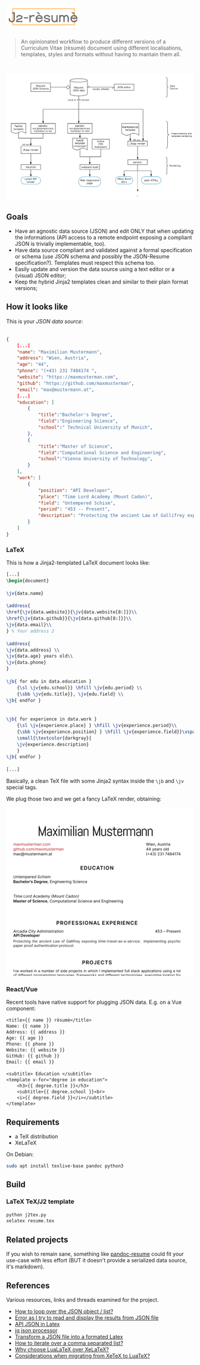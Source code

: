 <h1>
<img src=".meta/name.svg" alt="j2-resume" width="200">
</h1>

> An opinionated workflow to produce different versions of a Curriculum Vitae (rèsumè) document using different localisations, templates, styles and formats without having to mantain them all.

<br>

![Architecture](.meta/flow.svg)

## Goals

- Have an agnostic data source (JSON) and edit ONLY that when updating the informations (API access to a remote endpoint exposing a compliant JSON is trivially implementable, too).
- Have data source compliant and validated against a formal specification or schema (use JSON schema and possibly the JSON-Resume specification?). Templates must respect this schema too.
- Easily update and version the data source using a text editor or a (visual) JSON editor;
- Keep the hybrid Jinja2 templates clean and similar to their plain format versions;

## How it looks like

This is your *JSON data source*:

```json

{
    [...]
    "name": "Maximilian Mustermann",
    "address": "Wien, Austria",
    "age": "44",
    "phone": "(+43) 231 7484174 ",
    "website": "https://maxmusterman.com",
    "github": "https://github.com/maxmusterman",
    "email": "max@mustermann.at",
    [...]
    "education": [
        {
            "title":"Bachelor's Degree",
            "field":"Engineering Science",
            "school":" Technical University of Munich",
        },
        {
            "title":"Master of Science",
            "field":"Computational Science and Engineering",
            "school":"Vienna University of Technology",
        }
    ],
    "work": [
        {
            "position": "API Developer",
            "place": "Time Lord Academy (Mount Cadon)",
            "field": "Untempered Schism",
            "period": "453 -- Present",
            "description": "Protecting the ancient Law of Gallifrey exposing time-travel-as-a-service. Implementing psychic paper proof authentication protocol."
        }
    ]
}
```

### LaTeX

This is how a Jinja2-templated LaTeX document looks like:

```tex
[...]
\begin{document}

\jv{data.name}

\address{ 
\href{\jv{data.website}}{\jv{data.website[8:]}}\\ 
\href{\jv{data.github}}{\jv{data.github[8:]}}\\
\jv{data.email}\\ 
} % Your address 2

\address{
\jv{data.address} \\
\jv{data.age} years old\\
\jv{data.phone}
}

\jb{ for edu in data.education }
    {\sl \jv{edu.school}} \hfill \jv{edu.period} \\ 
    {\sbb \jv{edu.title}}, \jv{edu.field} \\
\jb{ endfor }


\jb{ for experience in data.work }
    {\sl \jv{experience.place} } \hfill \jv{experience.period}\\
    {\sbb \jv{experience.position} } \hfill \jv{experience.field}}\vspace{4pt} \\
    \small{\textcolor{darkgray}{
    \jv{experience.description}
    }
\jb{ endfor }

[...]
```

Basically, a clean TeX file with some Jinja2 syntax inside the `\jb` and `\jv` special tags.

We plug those two and we get a fancy LaTeX render, obtaining:

<img src=".meta/pdf_sample.png" alt="latex preview">

### React/Vue

Recent tools have native support for plugging JSON data.
E.g. on a Vue component:

```
<title>{{ name }} rèsumè</title>
Name: {{ name }}
Address: {{ address }}
Age: {{ age }}
Phone: {{ phone }}
Website: {{ website }}
GitHub: {{ github }}
Email: {{ email }} 

<subtitle> Education </subtitle>
<template v-for="degree in education">
    <h3>{{ degree.title }}</h3>
    <subtitle>{{ degree.school }}<br>
    <i>{{ degree.field }}</i></subtitle>
</template>
```

## Requirements

- a TeX distribution
- XeLaTeX

On Debian:

```bash
sudo apt install texlive-base pandoc python3
```

## Build

### LaTeX TeX/J2 template

```bash
python j2tex.py
xelatex resume.tex
```

## Related projects

If you wish to remain sane, something like [pandoc-resume](https://github.com/mszep/pandoc_resume) could fit your use-case with less effort (BUT it doesn't provide a serialized data source, it's markdown).

## References

Various resources, links and threads examined for the project.

- [How to loop over the JSON object / list?](https://tex.stackexchange.com/questions/489417/how-to-loop-over-the-json-object-list)
- [Error as I try to read and display the results from JSON file](https://tex.stackexchange.com/questions/489395/error-as-i-try-to-read-and-display-the-results-from-json-file/489397#489397)
- [API JSON in Latex](https://tex.stackexchange.com/questions/272401/api-json-in-latex)
- [jq json processor](https://stedolan.github.io/jq/manual/)
- [Transform a JSON file into a formated Latex](https://groups.google.com/forum/#!topic/pandoc-discuss/VBHwMj6IVOY)
- [How to iterate over a comma separated list?](https://tex.stackexchange.com/questions/159118/how-to-iterate-over-a-comma-separated-list)
- [Why choose LuaLaTeX over XeLaTeX?](https://tex.stackexchange.com/questions/126206/why-choose-lualatex-over-xelatex)
- [Considerations when migrating from XeTeX to LuaTeX?](https://tex.stackexchange.com/questions/23598/considerations-when-migrating-from-xetex-to-luatex)
